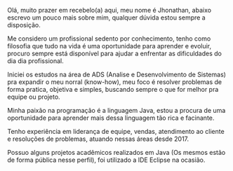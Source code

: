Olá, muito prazer em recebelo(a) aqui, meu nome é Jhonathan, abaixo escrevo um pouco mais sobre mim, qualquer dúvida estou sempre a disposição.

Me considero um profissional sedento por conhecimento, tenho como filosofia que tudo na vida é uma oportunidade para aprender e evoluir, procuro sempre está disponível 
para ajudar a enfrentar as dificuldades do dia dia profissional.

Iniciei os estudos na área de ADS (Analise e Desenvolvimento de Sistemas) pra expandir o meu norral (know-how), meu foco é resolver problemas de forma pratica, 
objetiva e simples, buscando sempre o que for melhor pra equipe ou projeto. 

Minha paixão na programação é a linguagem Java, estou a procura de uma oportunidade para aprender mais dessa linguagem tão rica e facinante.

Tenho experiência em liderança de equipe, vendas, atendimento ao cliente e resoluções de problemas, atuando nessas áreas desde 2017.

Possuo alguns projetos acadêmicos realizados em Java (Os mesmos estão de forma pública nesse perfil), foi utilizado a IDE Eclipse na ocasião.
